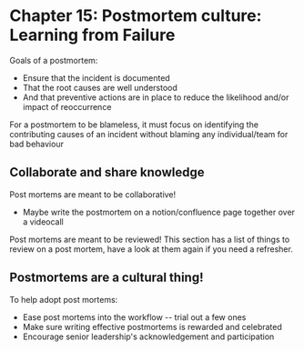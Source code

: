 # Chapter 15: Postmortem culture: Learning from Failure
Goals of a postmortem:
- Ensure that the incident is documented
- That the root causes are well understood
- And that preventive actions are in place to reduce the likelihood and/or impact of reoccurrence

For a postmortem to be blameless, it must focus on identifying the contributing causes of an incident without blaming any individual/team for bad behaviour

## Collaborate and share knowledge
Post mortems are meant to be collaborative!
- Maybe write the postmortem on a notion/confluence page together over a videocall

Post mortems are meant to be reviewed! This section has a list of things to review on a post mortem, have a look at them again if you need a refresher.

## Postmortems are a cultural thing!
To help adopt post mortems:
- Ease post mortems into the workflow -- trial out a few ones
- Make sure writing effective postmortems is rewarded and celebrated
- Encourage senior leadership's acknowledgement and participation